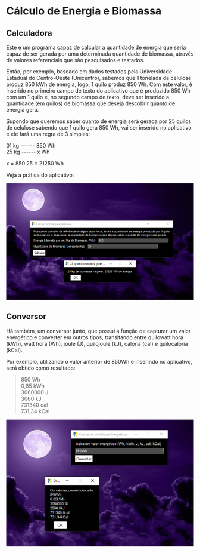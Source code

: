 # Cálculo de Energia e Biomassa 

## Calculadora 
Este é um programa capaz de calcular a quantidade de energia que seria capaz de ser gerada por uma determinada quantidade de biomassa, através de valores referenciais que são pesquisados e testados.

Então, por exemplo, baseado em dados testados pela Universidade Estadual do Centro-Oeste (Unicentro), sabemos que 1 tonelada de celulose produz 850 kWh de energia, logo, 1 quilo produz 850 Wh. Com este valor, é inserido no primeiro campo de texto do aplicativo que é produzido 850 Wh com um 1 quilo e, no segundo campo de texto, deve ser inserido a quantidade (em quilos) de biomassa que deseja descobrir quanto de energia gera. 

Supondo que queremos saber quanto de energia será gerada por 25 quilos de celulose sabendo que 1 quilo gera 850 Wh, vai ser inserido no aplicativo e ele fará uma regra de 3 simples:

01 kg ------ 850 Wh<br>
25 kg ------ x Wh 

x = 850.25 = 21250 Wh 

Veja a prática do aplicativo:

<img src="demonstração-1.png" alt="Demonstração do Aplicativo">

## Conversor 
Há também, um conversor junto, que possui a função de capturar um valor energético e converter em outros tipos, transitando entre quilowatt hora (kWh), watt hora (Wh), joule (J), quilojoule (kJ), caloria (cal) e quilocaloria (kCal).

Por exemplo, utilizando o valor anterior de 850Wh e inserindo no aplicativo, será obtido como resultado:

> 850 Wh<br>
> 0,85 kWh<br>
> 3060000 J<br>
> 3060 kJ<br>
> 731340 cal<br>
> 731,34 kCal<br>

<img src="demonstração-2.png" alt="Demonstração do Conversor">